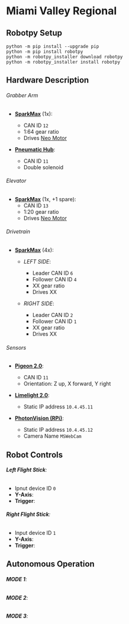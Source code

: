 # Miami Valley Regional
## Robotpy Setup
```
python -m pip install --upgrade pip
python -m pip install robotpy
python -m robotpy_installer download robotpy
python -m robotpy_installer install robotpy
```
## Hardware Description
###### Grabber Arm
- **[SparkMax](https://www.revrobotics.com/rev-11-2158/)** (1x):
    - CAN ID `12`
    - 1:64 gear ratio
    - Drives [Neo Motor](https://www.revrobotics.com/rev-21-1650/)

- **[Pneumatic Hub](https://www.revrobotics.com/rev-11-1852/)**:
    - CAN ID `11`
    - Double solenoid

###### Elevator
- **[SparkMax](https://www.revrobotics.com/rev-11-2158/)** (1x, +1 spare):
    - CAN ID `13`
    - 1:20 gear ratio
    - Drives [Neo Motor](https://www.revrobotics.com/rev-21-1650/)

###### Drivetrain
- **[SparkMax](https://www.revrobotics.com/rev-11-2158/)** (4x):
    - *LEFT SIDE*: 
        - Leader CAN ID `6`
        - Follower CAN ID `4`
        - XX gear ratio
        - Drives XX

    - *RIGHT SIDE*: 
        - Leader CAN ID `2`
        - Follower CAN ID `1`
        - XX gear ratio
        - Drives XX

###### Sensors
- **[Pigeon 2.0](https://www.google.com/search?client=safari&rls=en&q=pigeon+2.0&ie=UTF-8&oe=UTF-8)**:
    - CAN ID `11`
    - Orientation: Z up, X forward, Y right

- **[Limelight 2.0](https://docs.limelightvision.io/en/latest/)**: 
    - Static IP address `10.4.45.11`
    
- **[PhotonVision (RPi)](https://photonvision.org)**: 
    - Static IP address `10.4.45.12`
    - Camera Name `MSWebCam`

## Robot Controls
###### **Left Flight Stick**:
- Ipnut device ID `0`
- **Y-Axis**:
- **Trigger**:

###### **Right Flight Stick**:
- Input device ID `1`
- **Y-Axis**:
- **Trigger**:

## Autonomous Operation
###### **MODE 1**:
###### **MODE 2**:
###### **MODE 3**:
